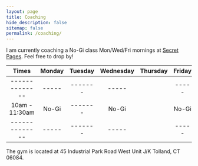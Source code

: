 ```yaml
---
layout: page
title: Coaching
hide_description: false
sitemap: false
permalink: /coaching/
---
```


I am currently coaching a No-Gi class Mon/Wed/Fri mornings at [Secret Pages](http://secretpagesbjj.com/). Feel free to drop by!


| Times           | Monday      | Tuesday |  Wednesday  | Thursday |  Friday   |
| :----:          |    :----:   | :----:  |     :---:   |  :----:  |  :----:   |
| --------------  |  -----      | ------- |    -----    |          |  -----    |
| 10am - 11:30am  |  No-Gi      | ------- |    No-Gi    |          |  No-Gi    |
| --------------  |  -----      | ------- |    -----    |          |  -----    |


The gym is located at 45 Industrial Park Road West Unit J/K Tolland, CT 06084. 

<!--
![Pans](/assets/img/Pans.jpg)

{:.image-caption}
*(Left to right: Rodrigo Gabriel Silva Mariani, Jozef Chen, David Ian Monserrate, Rafael Leite Borges.)*
-->

